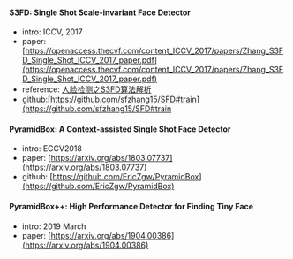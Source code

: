 
#### S3FD: Single Shot Scale-invariant Face Detector
- intro: ICCV, 2017
- paper: [https://openaccess.thecvf.com/content_ICCV_2017/papers/Zhang_S3FD_Single_Shot_ICCV_2017_paper.pdf](https://openaccess.thecvf.com/content_ICCV_2017/papers/Zhang_S3FD_Single_Shot_ICCV_2017_paper.pdf)
- reference: [人脸检测之S3FD算法解析](https://zhuanlan.zhihu.com/p/64859156)
- github:[https://github.com/sfzhang15/SFD#train](https://github.com/sfzhang15/SFD#train

#### PyramidBox: A Context-assisted Single Shot Face Detector
- intro: ECCV2018
- paper: [https://arxiv.org/abs/1803.07737](https://arxiv.org/abs/1803.07737)
- github: [https://github.com/EricZgw/PyramidBox](https://github.com/EricZgw/PyramidBox)

#### PyramidBox++: High Performance Detector for Finding Tiny Face
- intro: 2019 March
- paper: [https://arxiv.org/abs/1904.00386](https://arxiv.org/abs/1904.00386)

